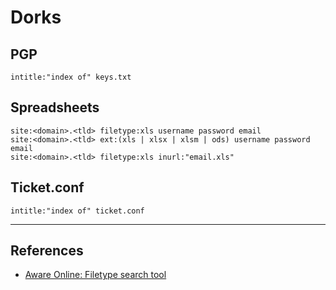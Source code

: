 # Dorks

## PGP

```
intitle:"index of" keys.txt
```

## Spreadsheets

```
site:<domain>.<tld> filetype:xls username password email
site:<domain>.<tld> ext:(xls | xlsx | xlsm | ods) username password email
site:<domain>.<tld> filetype:xls inurl:"email.xls"
```

## Ticket.conf

```
intitle:"index of" ticket.conf
```

---
## References

- [Aware Online: Filetype search tool](https://www.aware-online.com/en/osint-tools/filetype-search-tool/)